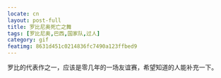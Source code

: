 ```yaml
---
locate: cn
layout: post-full
title: 罗比尼奥死亡之舞
tags: [罗比尼奥,巴西,国家队,过人]
category: gif
featimg: 8631d451c0214836fc7490a123ffbed9
---
```


罗比的代表作之一，应该是零几年的一场友谊赛，希望知道的人能补充一下。